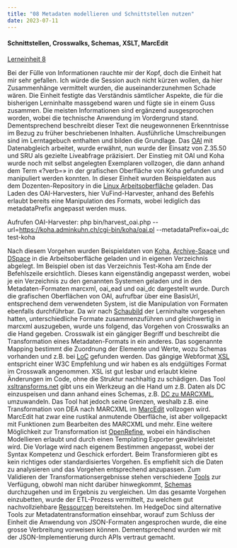 ```yaml
---
title: "08 Metadaten modellieren und Schnittstellen nutzen"
date: 2023-07-11
---
```

#### Schnittstellen, Crosswalks, Schemas, XSLT, MarcEdit
[Lerneinheit 8](https://pad.gwdg.de/1a2uYR-wRziCkvy3RL6gjA#)

Bei der Fülle von Informationen rauchte mir der Kopf, doch die Einheit hat mir sehr gefallen. Ich würde die Session auch nicht kürzen wollen, da hier Zusammenhänge vermittelt wurden, die auseinanderzunehmen Schade wären. Die Einheit festigte das Verständnis sämtlicher Aspekte, die für die bisherigen Lerninhalte massgebend waren und fügte sie in einem Guss zusammen. Die meisten Informationen sind ergänzend ausgesprochen worden, wobei die technische Anwendung im Vordergrund stand. Dementsprechend beschreibt dieser Text die neugewonnenen Erkenntnisse im Bezug zu früher beschriebenen Inhalten. Ausführliche Umschreibungen sind im Lerntagebuch enthalten und bilden die Grundlage. Das [OAI](https://shkrms.github.io/lerntagebuch_bain/2023/07/11/tag5.html) mit Datenabgleich arbeitet, wurde erwähnt, nun wurde der Einsatz von Z.35.50 und SRU als gezielte Liveabfrage präzisiert. Der Einstieg mit OAI und Koha wurde noch mit selbst angelegten Exemplaren vollzogen, die dann anhand dem Term «?verb=» in der grafischen Oberfläche von Koha gefunden und manipuliert werden konnten. In dieser Einheit wurden Beispieldaten aus dem Dozenten-Repository in die [Linux Arbeitsoberfläche](https://shkrms.github.io/lerntagebuch_bain/2023/07/11/tag2.html) geladen. Das Laden des OAI-Harvesters, hier VuFind-Harvester, anhand des Befehls erlaubt bereits eine Manipulation des Formats, wobei lediglich das metadataPrefix angepasst werden muss. 

Aufrufen OAI-Harvester: php bin/harvest_oai.php --url=https://koha.adminkuhn.ch/cgi-bin/koha/oai.pl --metadataPrefix=oai_dc test-koha

Nach diesem Vorgehen wurden Beispieldaten von [Koha](https://shkrms.github.io/lerntagebuch_bain/2023/07/11/tag4.html), [Archive-Space](https://shkrms.github.io/lerntagebuch_bain/2023/07/11/tag6.html) und [DSpace](https://shkrms.github.io/lerntagebuch_bain/2023/07/11/tag7.html) in die Arbeitsoberfläche geladen und in eigenen Verzeichnis abgelegt. Im Beispiel oben ist das Verzeichnis Test-Koha am Ende der Befehlszeile ersichtlich. Dieses kann eigenständig angepasst werden, wobei je ein Verzeichnis zu den genannten Systemen geladen und in den Metadaten-Formaten marcxml, oai_ead und oai_dc dargestellt wurde. Durch die grafischen Oberflächen von OAI, aufrufbar über eine BasisUrl, entsprechend dem verwendeten System, ist die Manipulation von Formaten ebenfalls durchführbar. Da wir nach [Schaubild](https://shkrms.github.io/lerntagebuch_bain/2023/07/11/tag2.html) der Lerninhalte vorgesehen hatten, unterschiedliche Formate zusammenzuführen und gleichwertig in marcxml auszugeben, wurde uns folgend, das Vorgehen von Crosswalks an die Hand gegeben. Crosswalk ist ein gängiger Begriff und beschreibt die Transformation eines Metadaten-Formats in ein anderes. Das sogenannte Mapping bestimmt die Zuordnung der Elemente und Werte, wozu Schemas vorhanden und z.B. bei [LoC](https://www.loc.gov/) gefunden werden. Das gängige Webformat [XSL](https://programminghistorian.org/en/lessons/transforming-xml-with-xsl) entspricht einer W3C Empfehlung und wir haben es als endgültiges Format im Crosswalk angenommen. XSL ist gut lesbar und erlaubt kleine Änderungen im Code, ohne die Struktur nachhaltig zu schädigen. Das Tool [xsltransforms.net](http://xsltransform.net/) gibt uns ein Werkzeug an die Hand um z.B. Daten als DC einzuspeisen und dann anhand eines Schemas, z.B. [DC zu MARCXML](https://www.loc.gov/standards/marcxml/xslt/DC2MARC21slim.xsl), umzuwandeln. Das Tool hat jedoch seine Grenzen, weshalb z.B. eine Transformation von DEA nach MARCXML im [MarcEdit](https://marcedit.reeset.net/) vollzogen wird. MarcEdit hat zwar eine rustikal anmutende Oberfläche, ist aber vollgepackt mit Funktionen zum Bearbeiten des MARCXML und mehr. Eine weitere Möglichkeit zur Transformation ist [OpenRefine](https://shkrms.github.io/lerntagebuch_bain/2023/07/11/tag3.html), wobei ein händischen Modellieren erlaubt und durch einen Templating Exporter gewährleistet wird. Die Vorlage wird nach eigenem Bestimmen angepasst, wobei der Syntax Kompetenz und Geschick erfordert. Beim Transformieren gibt es kein richtiges oder standardisiertes Vorgehen. Es empfiehlt sich die Daten zu analysieren und das Vorgehen entsprechend anzupassen. Zum Validieren der Transformationsergebnisse stehen verschiedene [Tools](https://www.softwarebytes.org/xmlvalidation/) zur Verfügung, obwohl man nicht darüber hinwegkommt, [Schemas](https://www.loc.gov/standards/marcxml/schema/MARC21slim.xsd) durchzugehen und im Ergebnis zu vergleichen. Um das gesamte Vorgehen einzubetten, wurde der ETL-Prozess vermittelt, zu welchem gut nachvollziehbare [Ressourcen](https://it-in-bibliotheken.de/metadaten.html#datenverarbeitung) bereitstehen. Im HedgeDoc sind alternative Tools zur Metadatentransformation einsehbar, worauf zum Schluss der Einheit die Anwendung von JSON-Formaten angesprochen wurde, die eine grosse Verbreitung vorweisen können. Dementsprechend wurden wir mit der JSON-Implementierung durch APIs vertraut gemacht.
